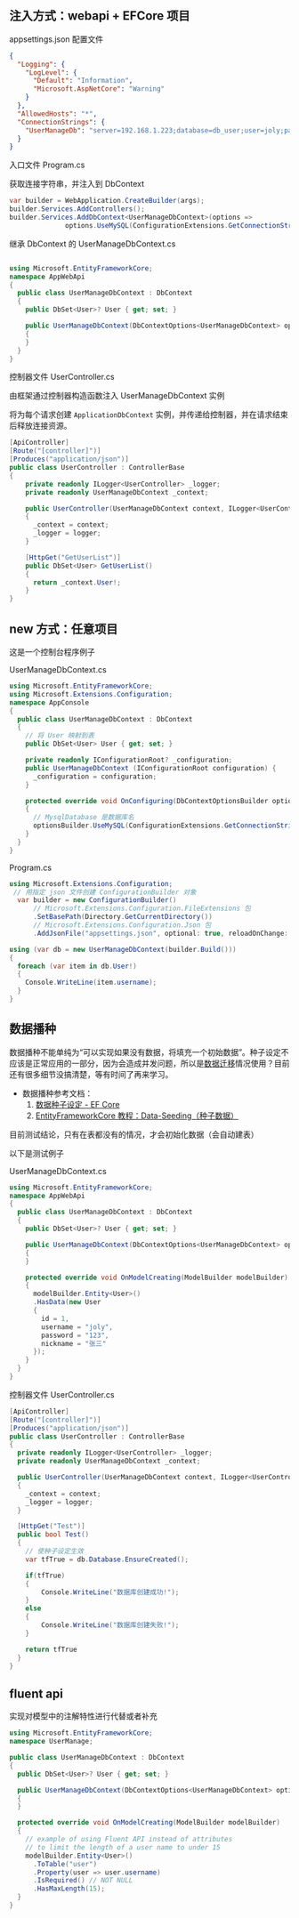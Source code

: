 ## 注入方式：webapi + EFCore 项目

appsettings.json 配置文件

```json {9-11}
{
  "Logging": {
    "LogLevel": {
      "Default": "Information",
      "Microsoft.AspNetCore": "Warning"
    }
  },
  "AllowedHosts": "*",
  "ConnectionStrings": {
    "UserManageDb": "server=192.168.1.223;database=db_user;user=joly;password=123123"
  }
}
```

入口文件 Program.cs

获取连接字符串，并注入到 DbContext

```cs {3-4}
var builder = WebApplication.CreateBuilder(args);
builder.Services.AddControllers();
builder.Services.AddDbContext<UserManageDbContext>(options =>
              options.UseMySQL(ConfigurationExtensions.GetConnectionString(builder.Configuration, "UserManageDb")));
```

继承 DbContext 的 UserManageDbContext.cs

```cs

using Microsoft.EntityFrameworkCore;
namespace AppWebApi
{
  public class UserManageDbContext : DbContext
  {
    public DbSet<User>? User { get; set; }

    public UserManageDbContext(DbContextOptions<UserManageDbContext> options) : base(options)
    {
    }
  }
}
```

控制器文件 UserController.cs

由框架通过控制器构造函数注入 UserManageDbContext 实例

将为每个请求创建 `ApplicationDbContext` 实例，并传递给控制器，并在请求结束后释放连接资源。

```cs
[ApiController]
[Route("[controller]")]
[Produces("application/json")]
public class UserController : ControllerBase
{
    private readonly ILogger<UserController> _logger;
    private readonly UserManageDbContext _context;

    public UserController(UserManageDbContext context, ILogger<UserController> logger)
    {
      _context = context;
      _logger = logger;
    }

    [HttpGet("GetUserList")]
    public DbSet<User> GetUserList()
    {
      return _context.User!;
    }
}
```

## new 方式：任意项目

这是一个控制台程序例子

UserManageDbContext.cs

```cs
using Microsoft.EntityFrameworkCore;
using Microsoft.Extensions.Configuration;
namespace AppConsole
{
  public class UserManageDbContext : DbContext
  {
    // 将 User 映射到表
    public DbSet<User> User { get; set; }

    private readonly IConfigurationRoot? _configuration;
    public UserManageDbContext (IConfigurationRoot configuration) {
      _configuration = configuration;
    }

    protected override void OnConfiguring(DbContextOptionsBuilder optionsBuilder)
    {
      // MysqlDatabase 是数据库名
      optionsBuilder.UseMySQL(ConfigurationExtensions.GetConnectionString(_configuration!, "MysqlDatabase")!);
    }
  }
}

```

Program.cs

```cs
using Microsoft.Extensions.Configuration;
 // 用指定 json 文件创建 ConfigurationBuilder 对象
  var builder = new ConfigurationBuilder()
      // Microsoft.Extensions.Configuration.FileExtensions 包
      .SetBasePath(Directory.GetCurrentDirectory())
      // Microsoft.Extensions.Configuration.Json 包
      .AddJsonFile("appsettings.json", optional: true, reloadOnChange: true);

using (var db = new UserManageDbContext(builder.Build()))
{
  foreach (var item in db.User!)
  {
    Console.WriteLine(item.username);
  }
}
```

## 数据播种

数据播种不能单纯为“可以实现如果没有数据，将填充一个初始数据”。种子设定不应该是正常应用的一部分，因为会造成并发问题，所以是[数据迁移](https://learn.microsoft.com/zh-cn/ef/core/managing-schemas/migrations/managing?source=recommendations&tabs=dotnet-core-cli)情况使用？目前还有很多细节没搞清楚，等有时间了再来学习。

- 数据播种参考文档：
  1. [数据种子设定 - EF Core](https://learn.microsoft.com/zh-cn/ef/core/modeling/data-seeding)
  2. [EntityFrameworkCore 教程：Data-Seeding（种子数据）](https://www.cnblogs.com/dotnet261010/p/12359695.html)

目前测试结论，只有在表都没有的情况，才会初始化数据（会自动建表）

以下是测试例子

UserManageDbContext.cs

```cs
using Microsoft.EntityFrameworkCore;
namespace AppWebApi
{
  public class UserManageDbContext : DbContext
  {
    public DbSet<User>? User { get; set; }

    public UserManageDbContext(DbContextOptions<UserManageDbContext> options) : base(options)
    {
    }

    protected override void OnModelCreating(ModelBuilder modelBuilder)
    {
      modelBuilder.Entity<User>()
      .HasData(new User
      {
        id = 1,
        username = "joly",
        password = "123",
        nickname = "张三"
      });
    }
  }
}
```

控制器文件 UserController.cs

```cs
[ApiController]
[Route("[controller]")]
[Produces("application/json")]
public class UserController : ControllerBase
{
  private readonly ILogger<UserController> _logger;
  private readonly UserManageDbContext _context;

  public UserController(UserManageDbContext context, ILogger<UserController> logger)
  {
    _context = context;
    _logger = logger;
  }

  [HttpGet("Test")]
  public bool Test()
  {
    // 使种子设定生效
    var tfTrue = db.Database.EnsureCreated();

    if(tfTrue)
    {
        Console.WriteLine("数据库创建成功!");
    }
    else
    {
        Console.WriteLine("数据库创建失败!");
    }

    return tfTrue
  }
}
```

## fluent api

实现对模型中的注解特性进行代替或者补充

```cs
using Microsoft.EntityFrameworkCore;
namespace UserManage;

public class UserManageDbContext : DbContext
{
  public DbSet<User>? User { get; set; }

  public UserManageDbContext(DbContextOptions<UserManageDbContext> options) : base(options)
  {
  }

  protected override void OnModelCreating(ModelBuilder modelBuilder)
  {
    // example of using Fluent API instead of attributes
    // to limit the length of a user name to under 15
    modelBuilder.Entity<User>()
      .ToTable("user")
      .Property(user => user.username)
      .IsRequired() // NOT NULL
      .HasMaxLength(15);
  }
}
```
